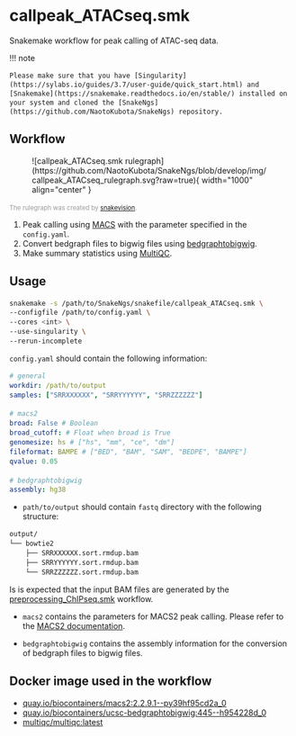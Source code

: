 # callpeak_ATACseq.smk

Snakemake workflow for peak calling of ATAC-seq data.

!!! note

    Please make sure that you have [Singularity](https://sylabs.io/guides/3.7/user-guide/quick_start.html) and [Snakemake](https://snakemake.readthedocs.io/en/stable/) installed on your system and cloned the [SnakeNgs](https://github.com/NaotoKubota/SnakeNgs) repository.

## Workflow

<figure markdown="span">
	![callpeak_ATACseq.smk rulegraph](https://github.com/NaotoKubota/SnakeNgs/blob/develop/img/callpeak_ATACseq_rulegraph.svg?raw=true){ width="1000" align="center" }
</figure>

<span style="font-size: 0.8em; color: rgba(0, 0, 0, 0.4);">The rulegraph was created by [snakevision](https://github.com/OpenOmics/snakevision).</span>

1. Peak calling using [MACS](https://github.com/macs3-project/MACS) with the parameter specified in the `config.yaml`.
2. Convert bedgraph files to bigwig files using [bedgraphtobigwig](https://genome.ucsc.edu/goldenPath/help/bigWig.html).
3. Make summary statistics using [MultiQC](https://multiqc.info/).

## Usage

``` bash
snakemake -s /path/to/SnakeNgs/snakefile/callpeak_ATACseq.smk \
--configfile /path/to/config.yaml \
--cores <int> \
--use-singularity \
--rerun-incomplete
```

`config.yaml` should contain the following information:

``` yaml
# general
workdir: /path/to/output
samples: ["SRRXXXXXX", "SRRYYYYYY", "SRRZZZZZZ"]

# macs2
broad: False # Boolean
broad_cutoff: # Float when broad is True
genomesize: hs # ["hs", "mm", "ce", "dm"]
fileformat: BAMPE # ["BED", "BAM", "SAM", "BEDPE", "BAMPE"]
qvalue: 0.05

# bedgraphtobigwig
assembly: hg38
```

- `path/to/output` should contain `fastq` directory with the following structure:

``` bash
output/
└── bowtie2
	├── SRRXXXXXX.sort.rmdup.bam
	├── SRRYYYYYY.sort.rmdup.bam
	└── SRRZZZZZZ.sort.rmdup.bam
```

Is is expected that the input BAM files are generated by the [preprocessing_ChIPseq.smk](preprocessing_ChIPseq.md) workflow.

- `macs2` contains the parameters for MACS2 peak calling. Please refer to the [MACS2 documentation](https://macs3-project.github.io/MACS/).

- `bedgraphtobigwig` contains the assembly information for the conversion of bedgraph files to bigwig files.

## Docker image used in the workflow

- [quay.io/biocontainers/macs2:2.2.9.1--py39hf95cd2a_0](https://quay.io/repository/biocontainers/macs2)
- [quay.io/biocontainers/ucsc-bedgraphtobigwig:445--h954228d_0](https://quay.io/repository/biocontainers/ucsc-bedgraphtobigwig)
- [multiqc/multiqc:latest](https://hub.docker.com/r/multiqc/multiqc)
